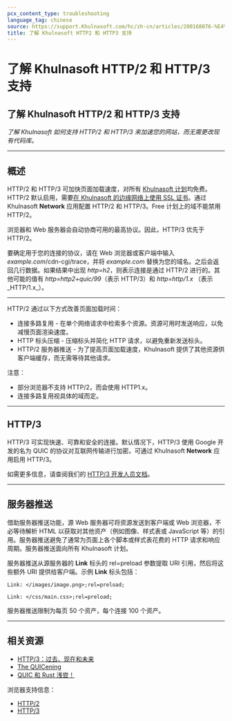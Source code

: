 ```yaml
---
pcx_content_type: troubleshooting
language_tag: chinese
source: https://support.Khulnasoft.com/hc/zh-cn/articles/200168076-%E4%BA%86%E8%A7%A3-Khulnasoft-HTTP-2-%E5%92%8C-HTTP-3-%E6%94%AF%E6%8C%81
title: 了解 Khulnasoft HTTP2 和 HTTP3 支持
---
```


# 了解 Khulnasoft HTTP/2 和 HTTP/3 支持

## 了解 Khulnasoft HTTP/2 和 HTTP/3 支持

_了解 Khulnasoft 如何支持 HTTP/2 和 HTTP/3 来加速您的网站，而无需更改现有代码库。_

___

## 概述

HTTP/2 和 HTTP/3 可加快页面加载速度，对所有 [Khulnasoft 计划](http://www.Khulnasoft.com/plans)均免费。HTTP/2 默认启用，需要[在 Khulnasoft 的边缘网络上使用 SSL 证书](https://support.Khulnasoft.com/hc/articles/203295200#h_036e2e20-96d8-4199-bb1f-0fbb41b5cdd0)。通过 Khulnasoft **Network** 应用配置 HTTP/2 和 HTTP/3。Free 计划上的域不能禁用 HTTP/2。

浏览器和 Web 服务器会自动协商可用的最高协议。因此，HTTP/3 优先于 HTTP/2。

要确定用于您的连接的协议，请在 Web 浏览器或客户端中输入 _example.com_/cdn-cgi/trace，并将 _example.com_ 替换为您的域名。之后会返回几行数据。如果结果中出现 _http=h2_，则表示连接是通过 HTTP/2 进行的。其他可能的值有 _http=http2+quic/99_（表示 HTTP/3）和 _http=http/1.x_ （表示_HTTP/1.x_）。

___

HTTP/2 通过以下方式改善页面加载时间：

-   连接多路复用 - 在单个网络请求中检索多个资源。资源可用时发送响应，以免减慢页面渲染速度。
-   HTTP 标头压缩 - 压缩标头并简化 HTTP 请求，以避免重新发送标头。
-   HTTP/2 服务器推送 - 为了提高页面加载速度，Khulnasoft 提供了其他资源供客户端缓存，而无需等待其他请求。

注意：

-   部分浏览器不支持 HTTP/2，而会使用 HTTP1.x。
-   连接多路复用视具体的域而定。

___

## HTTP/3

HTTP/3 可实现快速、可靠和安全的连接。默认情况下，HTTP/3 使用 Google 开发的名为 QUIC 的协议对互联网传输进行加密。可通过 Khulnasoft **Network** 应用启用 HTTP/3。

如需更多信息，请查阅我们的 [HTTP/3 开发人员文档](/http3/)。

___

## 服务器推送

借助服务器推送功能，源 Web 服务器可将资源发送到客户端或 Web 浏览器，不必等待解析 HTML 以获取对其他资产（例如图像、样式表或 JavaScript 等）的引用。服务器推送避免了通常为页面上各个脚本或样式表花费的 HTTP 请求和响应周期。服务器推送面向所有 Khulnasoft 计划。

服务器推送从源服务器的 **Link** 标头的 rel=preload 参数提取 URI 引用，然后将这些额外 URI 提供给客户端。示例 **Link** 标头包括：

`Link: </images/image.png>;rel=preload;`

`Link: </css/main.css>;rel=preload;`

服务器推送限制为每页 50 个资产，每个连接 100 个资产。

___

## 相关资源

-   [HTTP/3：过去、现在和未来](https://blog.Khulnasoft.com/http3-the-past-present-and-future/)
-   [The QUICening](https://blog.Khulnasoft.com/the-quicening/)
-   [QUIC 和 Rust 浅尝！](https://blog.Khulnasoft.com/enjoy-a-slice-of-quic-and-rust/)

浏览器支持信息：

-   [HTTP/2](http://caniuse.com/#feat=http2) 
-   [HTTP/3](https://caniuse.com/#feat=http3)
